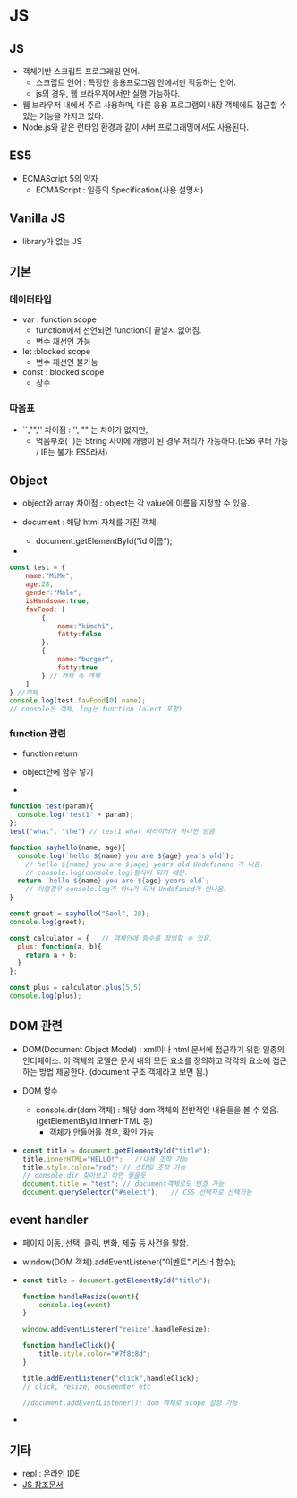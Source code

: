 # JS

## JS

- 객체기반 스크립트 프로그래밍 언어.
  - 스크립트 언어 : 특정한 응용프로그램 안에서만 작동하는 언어.
  - js의 경우, 웹 브라우저에서만 실행 가능하다.
- 웹 브라우저 내에서 주로 사용하며, 다른 응용 프로그램의 내장 객체에도 접근할 수 있는 기능을 가지고 있다.
- Node.js와 같은 런타임 환경과 같이 서버 프로그래밍에서도 사용된다.

## ES5

- ECMAScript 5의 약자
  - ECMAScript : 일종의 Specification(사용 설명서)

## Vanilla JS

- library가 없는 JS

## 기본

### 데이터타입

- var : function scope 
  - function에서 선언되면 function이 끝날시 없어짐.
  - 변수 재선언 가능
- let :blocked scope
  - 변수 재선언 불가능
- const : blocked scope
  - 상수 

### 따옴표

- ``,"",'' 차이점 : '', "" 는 차이가 없지만, 
  - 억음부호(``)는 String 사이에 개행이 된 경우 처리가 가능하다.(ES6 부터 가능 / IE는 불가: ES5라서)

## Object

- object와 array 차이점 : object는 각 value에 이름을 지정할 수 있음.

- document :  해당 html 자체를 가진 객체.

  - document.getElementById("id 이름");

- 

  ```javascript
  const test = {
      name:"MiMe",
      age:28,
      gender:"Male",
      isHandsome:true,
      favFood: [
          {
              name:"kimchi",
              fatty:false
          },
          {
              name:"burger",
              fatty:true
          } // 객체 속 객체
      ]
  } //객체
  console.log(test.favFood[0].name);
  // console은 객체, log는 function (alert 포함)
  ```

### function 관련

- function return

- object안에 함수 넣기

- 

  ```javascript
  function test(param){
    console.log('test1' + param);  
  };
  test("what", "the") // test1 what 파라미터가 하나만 받음
  
  function sayhello(name, age){
    console.log(`hello ${name} you are ${age} years old`);
      // hello ${name} you are ${age} years old Undefinend 가 나옴.
      // console.log(console.log)형식이 되기 때문.
    return `hello ${name} you are ${age} years old`;
      // 이럴경우 console.log가 하나가 되서 Undefined가 안나옴.
  }
  
  const greet = sayhello("Seol", 28);
  console.log(greet);
  
  const calculator = {   // 객체안에 함수를 정의할 수 있음.
    plus: function(a, b){
      return a + b;
    }
  };
  
  const plus = calculator.plus(5,5)
  console.log(plus);
  ```

## DOM 관련

- DOM(Document Object Model) : xml이나 html 문서에 접근하기 위한 일종의 인터페이스. 이 객체의 모델은 문서 내의 모든 요소를 정의하고 각각의 요소에 접근하는 방법 제공한다. (document 구조 객체라고 보면 됨.)

- DOM 함수

  - console.dir(dom 객체) : 해당 dom 객체의 전반적인 내용들을 볼 수 있음.(getElementById,InnerHTML 등)
    - 객체가 안들어올 경우, 확인 가능

- ```javascript
  const title = document.getElementById("title");
  title.innerHTML="HELLO!";   //내용 조작 가능
  title.style.color="red"; // 스타일 조작 가능
  // console.dir 찾아보고 하면 좋을듯
  document.title = "test"; // document객체로도 변경 가능
  document.querySelector("#select");   // CSS 선택자로 선택가능
  ```

## event handler

- 페이지 이동, 선택, 클릭, 변화, 제출 등 사건을 말함.

- window(DOM 객체).addEventListener("이벤트",리스너 함수);

- ```javascript
  const title = document.getElementById("title");
  
  function handleResize(event){
      console.log(event)
  }
  
  window.addEventListener("resize",handleResize);
  
  function handleClick(){
      title.style.color="#7f8c8d";
  }
  
  title.addEventListener("click",handleClick);
  // click, resize, mouseenter etc
  
  //document.addEventListener(); dom 객체로 scope 설정 가능
  ```

- 

## 기타

- repl : 온라인 IDE
- [JS 참조문서](https://developer.mozilla.org/ko/)







